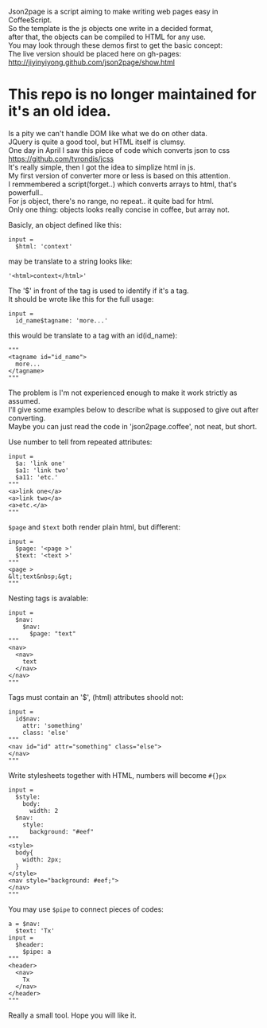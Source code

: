 
Json2page is a script aiming to make writing web pages easy in CoffeeScript.  
So the template is the js objects one write in a decided format,  
after that, the objects can be compiled to HTML for any use.  
You may look through these demos first to get the basic concept:  
The live version should be placed here on gh-pages:
<http://jiyinyiyong.github.com/json2page/show.html>

# This repo is no longer maintained for it's an old idea.

Is a pity we can't handle DOM like what we do on other data.  
JQuery is quite a good tool, but HTML itself is clumsy.  
One day in April I saw this piece of code which converts json to css  
https://github.com/tyrondis/jcss  
It's really simple, then I got the idea to simplize html in js.  
My first version of converter more or less is based on this attention.  
I remmembered a script(forget..) which converts arrays to html, that's powerfull..  
For js object, there's no range, no repeat.. it quite bad for html.  
Only one thing: objects looks really concise in coffee, but array not.  

Basicly, an object defined like this:  

    input =
      $html: 'context'

may be translate to a string looks like:  

    '<html>context</html>'

The '$' in front of the tag is used to identify if it's a tag.  
It should be wrote like this for the full usage:  

    input =
      id_name$tagname: 'more...'

this would be translate to a tag with an id(id_name):  

    """
    <tagname id="id_name">
      more...
    </tagname>
    """

The problem is I'm not experienced enough to make it work strictly as assumed.  
I'll give some examples below to describe what is supposed to give out after converting.  
Maybe you can just read the code in 'json2page.coffee', not neat, but short.  

Use number to tell from repeated attributes:  

    input =
      $a: 'link one'
      $a1: 'link two'
      $a11: 'etc.'
    """
    <a>link one</a>
    <a>link two</a>
    <a>etc.</a>
    """
`$page` and `$text` both render plain html, but different:  

    input =
      $page: '<page >'
      $text: '<text >'
    """
    <page >
    &lt;text&nbsp;&gt;
    """

Nesting tags is avalable:  

    input =
      $nav:
        $nav:
          $page: "text"
    """
    <nav>
      <nav>
        text
      </nav>
    </nav>
    """

Tags must contain an '$', (html) attributes shoold not:  

    input =
      id$nav:
        attr: 'something'
        class: 'else'
    """
    <nav id="id" attr="something" class="else">
    </nav>
    """

Write stylesheets together with HTML, numbers will become `#{}px`  

    input =
      $style:
        body:
          width: 2
      $nav:
        style:
          background: "#eef"
    """
    <style>
      body{
        width: 2px;
      }
    </style>
    <nav style="background: #eef;">
    </nav>
    """

You may use `$pipe` to connect pieces of codes:  

    a = $nav:
      $text: 'Tx'
    input =
      $header:
        $pipe: a
    """
    <header>
      <nav>
        Tx
      </nav>
    </header>
    """

Really a small tool. Hope you will like it.
